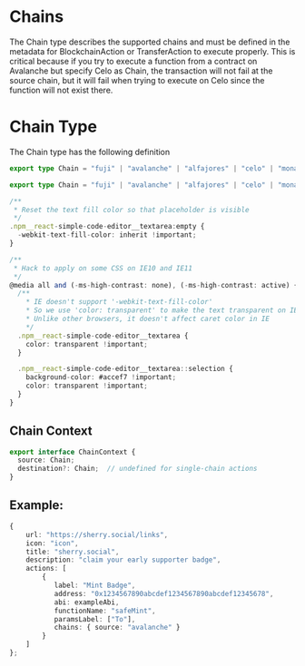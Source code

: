 # Chains

The Chain type describes the supported chains and must be defined in the metadata for BlockchainAction or TransferAction to execute properly. This is critical because if you try to execute a function from a contract on Avalanche but specify Celo as Chain, the transaction will not fail at the source chain, but it will fail when trying to execute on Celo since the function will not exist there.

# Chain Type


The Chain type has the following definition



```TypeScript
export type Chain = "fuji" | "avalanche" | "alfajores" | "celo" | "monad-testnet"

export type Chain = "fuji" | "avalanche" | "alfajores" | "celo" | "monad-testnet"

/**
 * Reset the text fill color so that placeholder is visible
 */
.npm__react-simple-code-editor__textarea:empty {
  -webkit-text-fill-color: inherit !important;
}

/**
 * Hack to apply on some CSS on IE10 and IE11
 */
@media all and (-ms-high-contrast: none), (-ms-high-contrast: active) {
  /**
    * IE doesn't support '-webkit-text-fill-color'
    * So we use 'color: transparent' to make the text transparent on IE
    * Unlike other browsers, it doesn't affect caret color in IE
    */
  .npm__react-simple-code-editor__textarea {
    color: transparent !important;
  }

  .npm__react-simple-code-editor__textarea::selection {
    background-color: #accef7 !important;
    color: transparent !important;
  }
}
```
## Chain Context

```TypeScript
export interface ChainContext {
  source: Chain;
  destination?: Chain;  // undefined for single-chain actions
}
```
## Example: 

```TypeScript
{
    url: "https://sherry.social/links",
    icon: "icon",
    title: "sherry.social",
    description: "claim your early supporter badge",
    actions: [
        {
           label: "Mint Badge",
           address: "0x1234567890abcdef1234567890abcdef12345678",
           abi: exampleAbi,
           functionName: "safeMint",
           paramsLabel: ["To"],
           chains: { source: "avalanche" }
        }
    ]
};
```


